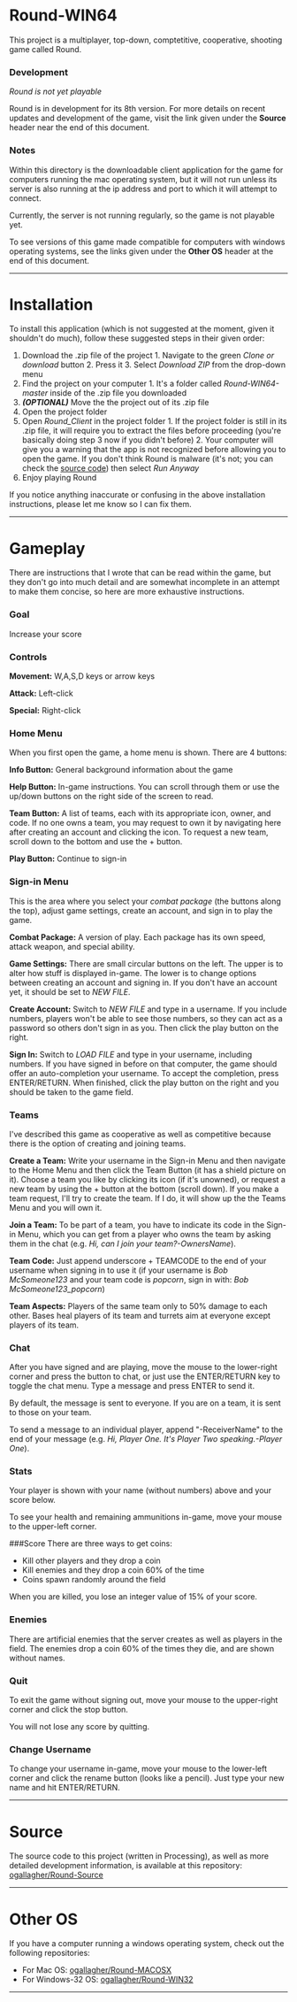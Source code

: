 # Round-WIN64
This project is a multiplayer, top-down, comptetitive, cooperative, shooting game called Round.

### Development
_Round is not yet playable_

Round is in development for its 8th version. For more details on recent updates and development of the game, visit the link
given under the __Source__ header near the end of this document.

### Notes
Within this directory is the downloadable client application for the game for computers running the mac operating system, 
but it will not run unless its server is also running at the ip address and port to which it will attempt to connect.

Currently, the server is not running regularly, so the game is not playable yet.

To see versions of this game made compatible for computers with windows operating systems, see the links given under the 
__Other OS__ header at the end of this document.

----

# Installation
To install this application (which is not suggested at the moment, given it shouldn't do much), follow these suggested steps in their given order:
  1. Download the .zip file of the project
    1. Navigate to the green _Clone or download_ button
    2. Press it
    3. Select _Download ZIP_ from the drop-down menu
  2. Find the project on your computer
    1. It's a folder called _Round-WIN64-master_ inside of the .zip file you downloaded
  3. __*(OPTIONAL)*__ Move the the project out of its .zip file
  4. Open the project folder
  5. Open _Round_Client_ in the project folder
    1. If the project folder is still in its .zip file, it will require you to extract the files before proceeding (you're basically doing step 3 now if you didn't before)
    2. Your computer will give you a warning that the app is not recognized before allowing you to open the game. If you don't think Round is malware (it's not; you can check the [source code](https://github.com/ogallagher/Round-Source)) then select _Run Anyway_
  6. Enjoy playing Round

If you notice anything inaccurate or confusing in the above installation instructions, please let me know so I can fix them.

----
  
# Gameplay
There are instructions that I wrote that can be read within the game, but they don't go into much detail and are somewhat incomplete
in an attempt to make them concise, so here are more exhaustive instructions.

### Goal
Increase your score

### Controls
__Movement:__ W,A,S,D keys or arrow keys

__Attack:__ Left-click

__Special:__ Right-click

### Home Menu
When you first open the game, a home menu is shown. There are 4 buttons:

__Info Button:__ General background information about the game

__Help Button:__ In-game instructions. You can scroll through them or use the up/down buttons on the right side of the screen to read.

__Team Button:__ A list of teams, each with its appropriate icon, owner, and code. If no one owns a team, you may request to own it by navigating here after creating an account and clicking the icon. To request a new team, scroll down to the bottom and use the + button.

__Play Button:__ Continue to sign-in

### Sign-in Menu
This is the area where you select your _combat package_ (the buttons along the top), adjust game settings, create an account, and sign in to play the game.

__Combat Package:__ A version of play. Each package has its own speed, attack weapon, and special ability.

__Game Settings:__ There are small circular buttons on the left. The upper is to alter how stuff is displayed in-game. The lower is to change options between creating an account and signing in. If you don't have an account yet, it should be set to _NEW FILE_.

__Create Account:__ Switch to _NEW FILE_ and type in a username. If you include numbers, players won't be able to see those numbers, so they can act as a password so others don't sign in as you. Then click the play button on the right.

__Sign In:__ Switch to _LOAD FILE_ and type in your username, including numbers. If you have signed in before on that computer, the game should offer an auto-completion your username. To accept the completion, press ENTER/RETURN. When finished, click the play button on the right and you should be taken to the game field.

### Teams
I've described this game as cooperative as well as competitive because there is the option of creating and joining teams.

__Create a Team:__ Write your username in the Sign-in Menu and then navigate to the Home Menu and then click the Team Button (it has a shield picture on it). Choose a team you like by clicking its icon (if it's unowned), or request a new team by using the + button at the bottom (scroll down). If you make a team request, I'll try to create the team. If I do, it will show up the the Teams Menu and you will own it.

__Join a Team:__ To be part of a team, you have to indicate its code in the Sign-in Menu, which you can get from a player who owns the team by asking them in the chat (e.g. _Hi, can I join your team?-OwnersName_). 

__Team Code:__ Just append underscore + TEAMCODE to the end of your username when signing in to use it (if your username is _Bob McSomeone123_ and your team code is _popcorn_, sign in with: _Bob McSomeone123_popcorn_)

__Team Aspects:__ Players of the same team only to 50% damage to each other. Bases heal players of its team and turrets aim at everyone except players of its team.

### Chat
After you have signed and are playing, move the mouse to the lower-right corner and press the button to chat, or just use 
the ENTER/RETURN key to toggle the chat menu. Type a message and press ENTER to send it. 

By default, the message is sent to everyone. If you are on a team, it is sent to those on your team. 

To send a message to an individual player, append "-ReceiverName" to the end of your message (e.g. _Hi, Player One. It's Player 
Two speaking.-Player One_).

### Stats
Your player is shown with your name (without numbers) above and your score below.

To see your health and remaining ammunitions in-game, move your mouse to the upper-left corner.

###Score
There are three ways to get coins:
- Kill other players and they drop a coin
- Kill enemies and they drop a coin 60% of the time
- Coins spawn randomly around the field

When you are killed, you lose an integer value of 15% of your score.

### Enemies
There are artificial enemies that the server creates as well as players in the field. The enemies drop a coin 60% of the times they
die, and are shown without names.

### Quit
To exit the game without signing out, move your mouse to the upper-right corner and click the stop button.

You will not lose any score by quitting.

### Change Username
To change your username in-game, move your mouse to the lower-left corner and click the rename button (looks like a pencil). Just type 
your new name and hit ENTER/RETURN.

----

# Source
The source code to this project (written in Processing), as well as more detailed development information, is available 
at this repository: [ogallagher/Round-Source](https://github.com/ogallagher/Round-Source)

----

# Other OS
If you have a computer running a windows operating system, check out the following repositories:
- For Mac OS: [ogallagher/Round-MACOSX](https://github.com/ogallagher/Round-MACOSX)
- For Windows-32 OS: [ogallagher/Round-WIN32](https://github.com/ogallagher/Round-WIN32)

----

